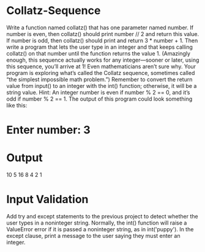 # Collatz-Sequence
Write a function named collatz() that has one parameter named number. If
number is even, then collatz() should print number // 2 and return this value.
If number is odd, then collatz() should print and return 3 * number + 1.
Then write a program that lets the user type in an integer and that
keeps calling collatz() on that number until the function returns the value 1.
(Amazingly enough, this sequence actually works for any integer—sooner or
later, using this sequence, you’ll arrive at 1! Even mathematicians aren’t sure
why. Your program is exploring what’s called the Collatz sequence, sometimes
called “the simplest impossible math problem.”)
Remember to convert the return value from input() to an integer with
the int() function; otherwise, it will be a string value.
Hint: An integer number is even if number % 2 == 0, and it’s odd if
number % 2 == 1.
The output of this program could look something like this:
# Enter number: 3
# Output
10
5
16
8
4
2
1
# Input Validation
Add try and except statements to the previous project to detect whether the
user types in a noninteger string. Normally, the int() function will raise a
ValueError error if it is passed a noninteger string, as in int('puppy'). In the
except clause, print a message to the user saying they must enter an integer.
